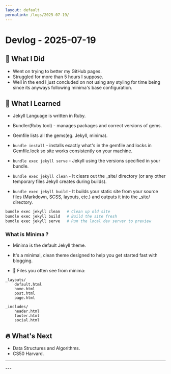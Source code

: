 ```yaml
---
layout: default
permalink: /logs/2025-07-19/
---
```


# Devlog - 2025-07-19

## 🚀 What I Did

- Went on trying to better my GitHub pages.
- Struggled for more than 5 hours I suppose.
- Well in the end I just concluded on not using any styling for time being
  since its anyways following minima's base configuration.

## 🧠 What I Learned

- Jekyll Language is written in Ruby.
- Bundler(Ruby tool) - manages packages and correct versions of gems.
- Gemfile lists all the gems(eg. Jekyll, minima).
- `bundle install` - installs exactly what's in the gemfile and locks in
  Gemfile.lock so site works consistently on your machine.

- `bundle exec jekyll serve` - Jekyll using the versions specified in your
  bundle.

- `bundle exec jekyll clean` - It clears out the _site/ directory (or any other
  temporary files Jekyll creates during builds).

- `bundle exec jekyll build` - It builds your static site from your source
  files (Markdown, SCSS, layouts, etc.) and outputs it into the _site/
  directory.

```bash
bundle exec jekyll clean   # Clean up old site
bundle exec jekyll build   # Build the site fresh
bundle exec jekyll serve   # Run the local dev server to preview
```

### What is Minima ?

- Minima is the default Jekyll theme.
- It's a minimal, clean theme designed to help you get started fast with
  blogging.

- 📂 Files you often see from minima:

```text
_layouts/
    default.html
    home.html
    post.html
    page.html

_includes/
    header.html
    footer.html
    social.html
```

## 🔥 What's Next

- Data Structures and Algorithms.
- CS50 Harvard.

---

<div class="nav-links">
---

